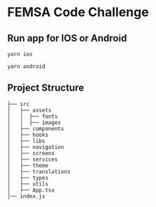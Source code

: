 # FEMSA Code Challenge

## Run app for IOS or Android

```
yarn ios
```
```
yarn android
```

## Project Structure

    ├── src
    │   ├── assets
    │   │  ├── fonts
    │   │  ├── images
    │   ├── components
    │   ├── hooks
    │   ├── libs
    │   ├── navigation
    │   ├── screens
    │   ├── services
    │   ├── theme
    │   ├── translations
    │   ├── types
    │   ├── utils
    │   ├── App.tsx
    │── index.js
